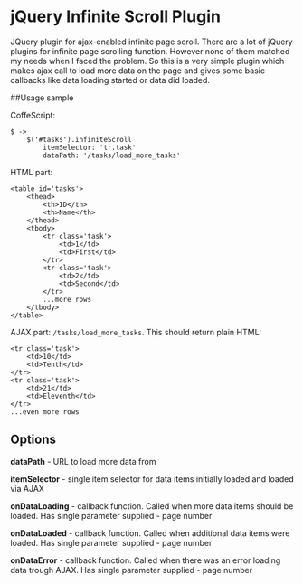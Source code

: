 jQuery Infinite Scroll Plugin
======================

JQuery plugin for ajax-enabled infinite page scroll.
There are a lot of jQuery plugins for infinite page scrolling function.
However none of them matched my needs when I faced the problem.
So this is a very simple plugin which makes ajax call to load more data on the page and gives some basic callbacks like data loading started or data did loaded.

##Usage sample

CoffeScript:
```coffee-script
$ ->
	$('#tasks').infiniteScroll
		itemSelector: 'tr.task'
		dataPath: '/tasks/load_more_tasks'
```
HTML part:
			
```html:	
<table id='tasks'>
	<thead>
		<th>ID</th>
		<th>Name</th>
	</thead>
	<tbody>
		<tr class='task'>
			<td>1</td>
			<td>First</td>
		</tr>
		<tr class='task'>
			<td>2</td>
			<td>Second</td>
		</tr>
		...more rows
	</tbody>
</table>
```    
AJAX part: `/tasks/load_more_tasks`. This should return plain HTML:

```html:
<tr class='task'>
	<td>10</td>
	<td>Tenth</td>
</tr>
<tr class='task'>
	<td>21</td>
	<td>Eleventh</td>
</tr>
...even more rows
```
## Options
**dataPath** - URL to load more data from

**itemSelector** - single item selector for data items initially loaded and loaded via AJAX

**onDataLoading** - callback function. Called when more data items should be loaded. Has single parameter supplied - page number

**onDataLoaded** - callback function. Called when additional data items were loaded. Has single parameter supplied - page number

**onDataError** - callback function. Called when there was an error loading data trough AJAX. Has single parameter supplied - page number
